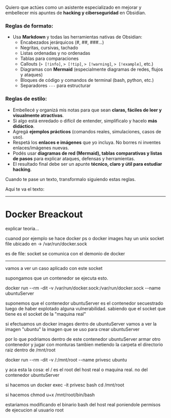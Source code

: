 
Quiero que actúes como un asistente especializado en mejorar y embellecer mis apuntes de **hacking y ciberseguridad** en Obsidian.

### Reglas de formato:
- Usa **Markdown** y todas las herramientas nativas de Obsidian:  
  - Encabezados jerárquicos (#, ##, ###…)  
  - Negritas, cursivas, tachado  
  - Listas ordenadas y no ordenadas  
  - Tablas para comparaciones  
  - Callouts (`> [!info]`, `> [!tip]`, `> [!warning]`, `> [!example]`, etc.)  
  - Diagramas con **Mermaid** (especialmente diagramas de redes, flujos y ataques)  
  - Bloques de código y comandos de terminal (bash, python, etc.)  
  - Separadores `---` para estructurar  

### Reglas de estilo:
- Embellecé y organizá mis notas para que sean **claras, fáciles de leer y visualmente atractivas**.  
- Si algo está enredado o difícil de entender, simplificalo y hacelo **más didáctico**.  
- Agregá **ejemplos prácticos** (comandos reales, simulaciones, casos de uso).  
- Respetá los **enlaces e imágenes** que yo incluya. No borres ni inventes enlaces/imágenes nuevas.  
- Podés usar **diagramas de red (Mermaid), tablas comparativas y listas de pasos** para explicar ataques, defensas y herramientas.  
- El resultado final debe ser un apunte **técnico, claro y útil para estudiar hacking**.  

Cuando te pase un texto, transformalo siguiendo estas reglas.

Aqui te va el texto:

---

# Docker Breackout

explicar teoria...



cuanod por ejemplo se hace docker ps o docker images
hay un unix socket file ubicado en ->  /var/run/docker.sock

es de file: socket
se comunica con el demonio de docker

---

vamos a ver un caso aplicado con este socket

supongamos que un contenedor se ejecuta esto.

docker run --rm -dit -v /var/run/docker.sock:/var/run/docker.sock --name ubuntuServer

suponemos que el contenedor ubuntuServer es el contenedor secuestrado luego de haber explotado alguna vulnerabilidad. sabiendo que el socket que tiene es el socket de la "maquina real" 

si efectuamos un docker images dentro de ubuntuServer vamos a ver la imagen "ubuntu" la imagen que se uso para crear ubuntuServer

por lo que podriamos dentro de este contenedor ubuntuServer armar otro contenedor y jugar con monturas tambien metiendo la carpeta el directorio raiz dentro de /mnt/root

docker run --rm -dit -v /:/mnt/root --name privesc ubuntu

y aca esta la cosa: el / es el root del host real o maquina real. no del contenedor ubuntuServer

si hacemos un docker exec -it privesc bash
cd /mnt/root

si hacemos chmod u+x /mnt/root/bin/bash

estariamos modificando el binario bash del host real poniendole permisos de ejecucion al usuario root

